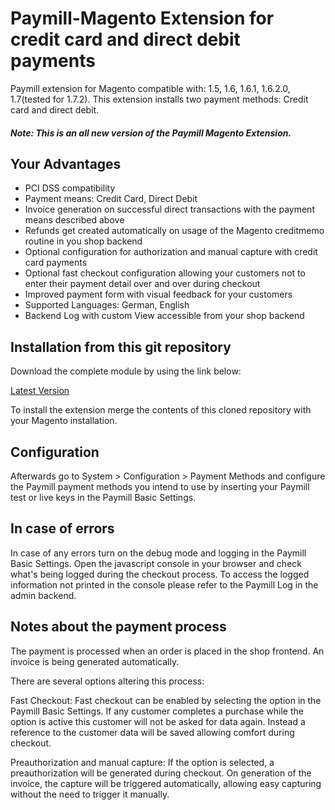 Paymill-Magento Extension for credit card and direct debit payments
====================

Paymill extension for Magento compatible with: 1.5, 1.6, 1.6.1, 1.6.2.0, 1.7(tested for 1.7.2). This extension installs two payment methods: Credit card and direct debit.

##### Note: This is an all new version of the Paymill Magento Extension. 

## Your Advantages
* PCI DSS compatibility
* Payment means: Credit Card, Direct Debit
* Invoice generation on successful direct transactions with the payment means described above
* Refunds get created automatically on usage of the Magento creditmemo routine in you shop backend
* Optional configuration for authorization and manual capture with credit card payments
* Optional fast checkout configuration allowing your customers not to enter their payment detail over and over during checkout
* Improved payment form with visual feedback for your customers
* Supported Languages: German, English
* Backend Log with custom View accessible from your shop backend

## Installation from this git repository

Download the complete module by using the link below:

[Latest Version](https://github.com/Paymill/Paymill-Magento/archive/master.zip)

To install the extension merge the contents of this cloned repository with your Magento installation.

## Configuration

Afterwards go to System > Configuration > Payment Methods and configure the Paymill payment methods you intend to use by inserting your Paymill test or live keys in the Paymill Basic Settings.

## In case of errors

In case of any errors turn on the debug mode and logging in the Paymill Basic Settings. Open the javascript console in your browser and check what's being logged during the checkout process. To access the logged information not printed in the console please refer to the Paymill Log in the admin backend.

## Notes about the payment process

The payment is processed when an order is placed in the shop frontend.
An invoice is being generated automatically.

There are several options altering this process:

Fast Checkout: Fast checkout can be enabled by selecting the option in the Paymill Basic Settings. If any customer completes a purchase while the option is active this customer will not be asked for data again. Instead a reference to the customer data will be saved allowing comfort during checkout.

Preauthorization and manual capture: If the option is selected, a preauthorization will be generated during checkout. On generation of the invoice, the capture will be triggered automatically, allowing easy capturing without the need to trigger it manually.
 
